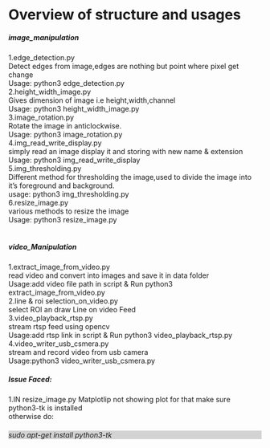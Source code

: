 # Overview of structure and usages

<h5>image_manipulation</h5>
1.edge_detection.py<br>
Detect edges from image,edges are nothing but point where pixel get change<br>
Usage: python3 edge_detection.py<br>
2.height_width_image.py<br>
Gives dimension of image i.e height,width,channel<br>
Usage: python3 height_width_image.py<br>
3.image_rotation.py<br>
Rotate the image in anticlockwise.<br> 
Usage: python3 image_rotation.py<br>
4.img_read_write_display.py<br>
simply read an image display it and storing with new name & extension<br>
Usage: python3 img_read_write_display<br>
5.img_thresholding.py<br>
Different method for thresholding the image,used to divide the image into it’s foreground and background.<br>
usage: python3 img_thresholding.py<br>
6.resize_image.py<br>
various methods to resize the image<br>
Usage: python3 resize_image.py<br><br>



<h5>video_Manipulation</h5>
1.extract_image_from_video.py<br>
read video and convert into images and save it in data folder<br>
Usage:add video file path in script & Run python3 extract_image_from_video.py<br>
2.line & roi selection_on_video.py<br>
select ROI an draw Line on video Feed<br>
3.video_playback_rtsp.py<br>
stream rtsp feed using opencv<br>
Usage:add rtsp link in script & Run python3 video_playback_rtsp.py<br>
4.video_writer_usb_csmera.py<br>
stream and record video from usb camera<br>
Usage:python3 video_writer_usb_csmera.py<br>


<h5>Issue Faced:</h5>
1.IN resize_image.py Matplotlip not showing plot for that make sure python3-tk is installed<br>
otherwise do:<h6 style="background-color:lightgrey">sudo apt-get install python3-tk<br>
   
  
